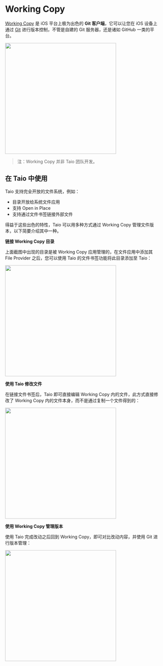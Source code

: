# Working Copy

[Working Copy](https://workingcopyapp.com/) 是 iOS 平台上极为出色的 **Git 客户端**，它可以让您在 iOS 设备上通过 [Git](https://git-scm.com/) 进行版本控制，不管是自建的 Git 服务器，还是诸如 GitHub 一类的平台。

<img src="/integration/assets/IMG_7.png" width="360" />

> 注：Working Copy 并非 Taio 团队开发。

## 在 Taio 中使用

Taio 支持完全开放的文件系统，例如：

- 目录开放给系统文件应用
- 支持 Open in Place
- 支持通过文件书签链接外部文件

得益于这些出色的特性，Taio 可以用多种方式通过 Working Copy 管理文件版本，以下简要介绍其中一种。

**链接 Working Copy 目录**

上面截图中出现的目录是被 Working Copy 应用管理的，在文件应用中添加其 File Provider 之后，您可以使用 Taio 的文件书签功能将此目录添加至 Taio：

<img src="/cn/integration/assets/IMG_7.png" width="360" />

**使用 Taio 修改文件**

在链接文件书签后，Taio 即可直接编辑 Working Copy 内的文件，此方式直接修改了 Working Copy 内的文件本身，而不是通过复制一个文件得到的：

<img src="/cn/integration/assets/IMG_8.png" width="360" />

**使用 Working Copy 管理版本**

使用 Taio 完成改动之后回到 Working Copy，即可对比改动内容，并使用 Git 进行版本管理：

<img src="/integration/assets/IMG_10.png" width="360" />